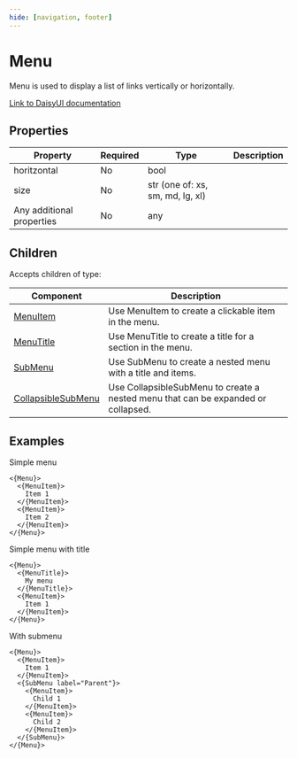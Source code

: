 ```yaml
---
hide: [navigation, footer]
---
```

# Menu

Menu is used to display a list of links vertically or horizontally.

[Link to DaisyUI documentation](https://daisyui.com/components/menu/)


## Properties

| Property | Required | Type | Description |
|----------|----------|------|-------------|
|horitzontal|No|bool||
|size|No|str (one of: xs, sm, md, lg, xl)||
|Any additional properties|No|any||

## Children

Accepts children of type:

| Component | Description |
|-----------|-------------|
| [MenuItem](/components/daisyui/MenuItem) | Use MenuItem to create a clickable item in the menu. |
| [MenuTitle](/components/daisyui/MenuTitle) | Use MenuTitle to create a title for a section in the menu. |
| [SubMenu](/components/daisyui/SubMenu) | Use SubMenu to create a nested menu with a title and items. |
| [CollapsibleSubMenu](/components/daisyui/CollapsibleSubMenu) | Use CollapsibleSubMenu to create a nested menu that can be expanded or collapsed. |


## Examples

Simple menu

```
<{Menu}>
  <{MenuItem}>
    Item 1
  </{MenuItem}>
  <{MenuItem}>
    Item 2
  </{MenuItem}>
</{Menu}>
```

Simple menu with title

```
<{Menu}>
  <{MenuTitle}>
    My menu
  </{MenuTitle}>
  <{MenuItem}>
    Item 1
  </{MenuItem}>
</{Menu}>
```

With submenu

```
<{Menu}>
  <{MenuItem}>
    Item 1
  </{MenuItem}>
  <{SubMenu label="Parent"}>
    <{MenuItem}>
      Child 1
    </{MenuItem}>
    <{MenuItem}>
      Child 2
    </{MenuItem}>
  </{SubMenu}>
</{Menu}>
```